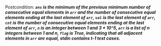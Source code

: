 Postcondition: ***`ans` is the minimum of the previous minimum number of consecutive equal elements in `arr` and the number of consecutive equal elements ending at the last element of `arr`, `val` is the last element of `arr`, `cnt` is the number of consecutive equal elements ending at the last element of `arr`, `n` is an integer between 1 and 3 * 10^5, `arr` is a list of n integers between 1 and n, `flag` is True, indicating that all adjacent elements in `arr` are equal, stdin contains t-1 test cases.***